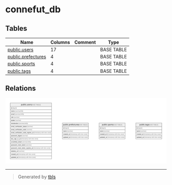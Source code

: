 # connefut_db

## Tables

| Name | Columns | Comment | Type |
| ---- | ------- | ------- | ---- |
| [public.users](public.users.md) | 17 |  | BASE TABLE |
| [public.prefectures](public.prefectures.md) | 4 |  | BASE TABLE |
| [public.sports](public.sports.md) | 4 |  | BASE TABLE |
| [public.tags](public.tags.md) | 4 |  | BASE TABLE |

## Relations

![er](schema.svg)

---

> Generated by [tbls](https://github.com/k1LoW/tbls)
